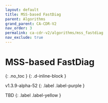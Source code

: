 ```yaml
---
layout: default
title: MSS-based FastDiag
parent: Algorithms
grand_parent: CA-CDR-V2
nav_order: 3
permalink: ca-cdr-v2/algorithms/mss_fastdiag
nav_exclude: true
---
```


# MSS-based FastDiag
{: .no_toc }
{: .d-inline-block }

<span style = "text-transform: lowercase">v1.3.9-alpha-52</span>
{: .label .label-purple }

TBD
{: .label .label-yellow }